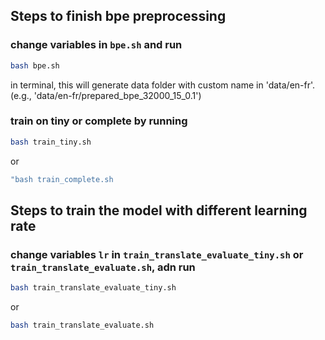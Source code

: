 ## Steps to finish bpe preprocessing

### change variables in `bpe.sh` and run 
```bash
bash bpe.sh
```
in terminal, this will generate data folder with custom name in 'data/en-fr'.(e.g., 'data/en-fr/prepared_bpe_32000_15_0.1')

### train on tiny or complete by running
```bash
bash train_tiny.sh
``` 
or 
```bash
"bash train_complete.sh
```

## Steps to train the model with different learning rate

### change variables `lr` in `train_translate_evaluate_tiny.sh` or `train_translate_evaluate.sh`, adn run 
```bash
bash train_translate_evaluate_tiny.sh
```
or 

```bash
bash train_translate_evaluate.sh
```
